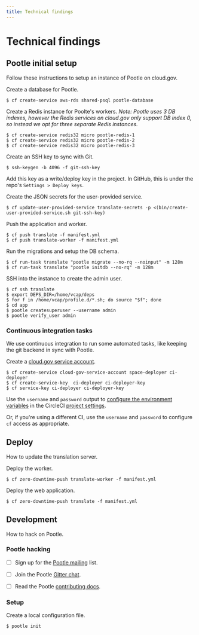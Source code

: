 ```yaml
---
title: Technical findings
---
```

# Technical findings

## Pootle initial setup

Follow these instructions to setup an instance of Pootle on cloud.gov.

Create a database for Pootle.

    $ cf create-service aws-rds shared-psql pootle-database

Create a Redis instance for Poolte's workers. _Note: Pootle uses 3 DB indexes,
however the Redis services on cloud.gov only support DB index 0, so instead we opt for
three separate Redis instances._

    $ cf create-service redis32 micro pootle-redis-1
    $ cf create-service redis32 micro pootle-redis-2
    $ cf create-service redis32 micro pootle-redis-3

Create an SSH key to sync with Git.

    $ ssh-keygen -b 4096 -f git-ssh-key

Add this key as a write/deploy key in the project. In GitHub, this is under the
repo's `Settings > Deploy keys`.

Create the JSON secrets for the user-provided service.

    $ cf update-user-provided-service translate-secrets -p <(bin/create-user-provided-service.sh git-ssh-key)

Push the application and worker.

    $ cf push translate -f manifest.yml
    $ cf push translate-worker -f manifest.yml

Run the migrations and setup the DB schema.

    $ cf run-task translate "pootle migrate --no-rq --noinput" -m 128m
    $ cf run-task translate "pootle initdb --no-rq" -m 128m

SSH into the instance to create the admin user.

    $ cf ssh translate
    $ export DEPS_DIR=/home/vcap/deps
    $ for f in /home/vcap/profile.d/*.sh; do source "$f"; done
    $ cd app
    $ pootle createsuperuser --username admin
    $ pootle verify_user admin


### Continuous integration tasks

We use continuous integration to run some automated tasks, like keeping the git
backend in sync with Pootle.

Create a [cloud.gov service account](https://cloud.gov/docs/services/cloud-gov-service-account/).

    $ cf create-service cloud-gov-service-account space-deployer ci-deployer
    $ cf create-service-key  ci-deployer ci-deployer-key
    $ cf service-key ci-deployer ci-deployer-key

Use the `username` and `password` output to [configure the environment
variables](https://github.com/18F/cloud-foundry-cli#configuration) in the
CircleCI [project
settings](https://circleci.com/gh/18F/10x-translation-service/edit#env-vars).

Or, if you're using a different CI, use the `username` and `password` to
configure `cf` access as appropriate.


## Deploy

How to update the translation server.

Deploy the worker.

    $ cf zero-downtime-push translate-worker -f manifest.yml

Deploy the web application.

    $ cf zero-downtime-push translate -f manifest.yml


## Development

How to hack on Pootle.

### Pootle hacking

- [ ] Sign up for the [Pootle mailing](https://lists.sourceforge.net/lists/listinfo/translate-pootle) list.
- [ ] Join the Pootle [Gitter chat](https://gitter.im/translate/pootle).
- [ ] Read the Pootle [contributing docs](http://docs.translatehouse.org/projects/pootle/en/stable-2.8.x/developers/contributing.html).


### Setup

Create a local configuration file.

    $ pootle init
